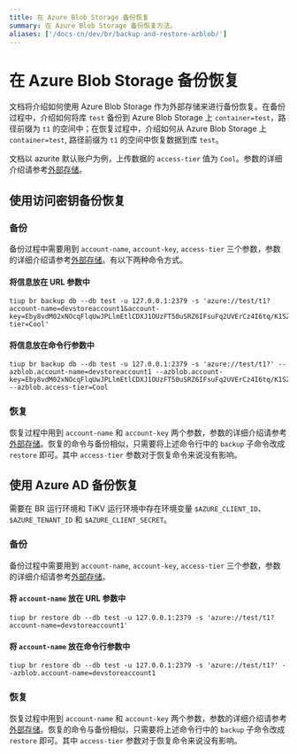 ```yaml
---
title: 在 Azure Blob Storage 备份恢复
summary: 在 Azure Blob Storage 备份恢复方法。
aliases: ['/docs-cn/dev/br/backup-and-restore-azblob/']
---
```


# 在 Azure Blob Storage 备份恢复

文档将介绍如何使用 Azure Blob Storage 作为外部存储来进行备份恢复。在备份过程中，介绍如何将库 `test` 备份到 Azure Blob Storage 上 `container=test`，路径前缀为 `t1` 的空间中；在恢复过程中，介绍如何从 Azure Blob Storage 上 `container=test`, 路径前缀为 `t1` 的空间中恢复数据到库 `test`。

文档以 azurite 默认账户为例，上传数据的 `access-tier` 值为 `Cool`。参数的详细介绍请参考[外部存储](/br/backup-and-restore-storages.md)。

## 使用访问密钥备份恢复

### 备份

备份过程中需要用到 `account-name`, `account-key`, `access-tier` 三个参数，参数的详细介绍请参考[外部存储](/br/backup-and-restore-storages.md)。有以下两种命令方式。

#### 将信息放在 URL 参数中

```
tiup br backup db --db test -u 127.0.0.1:2379 -s 'azure://test/t1?account-name=devstoreaccount1&account-key=Eby8vdM02xNOcqFlqUwJPLlmEtlCDXJ1OUzFT50uSRZ6IFsuFq2UVErCz4I6tq/K1SZFPTOtr/KBHBeksoGMGw==&access-tier=Cool'
```

#### 将信息放在命令行参数中

```
tiup br backup db --db test -u 127.0.0.1:2379 -s 'azure://test/t1?' --azblob.account-name=devstoreaccount1 --azblob.account-key=Eby8vdM02xNOcqFlqUwJPLlmEtlCDXJ1OUzFT50uSRZ6IFsuFq2UVErCz4I6tq/K1SZFPTOtr/KBHBeksoGMGw== --azblob.access-tier=Cool
```

### 恢复

恢复过程中用到 `account-name` 和 `account-key` 两个参数，参数的详细介绍请参考[外部存储](/br/backup-and-restore-storages.md)。恢复的命令与备份相似，只需要将上述命令行中的 `backup` 子命令改成 `restore` 即可。其中 `access-tier` 参数对于恢复命令来说没有影响。

## 使用 Azure AD 备份恢复

需要在 BR 运行环境和 TiKV 运行环境中存在环境变量 `$AZURE_CLIENT_ID`、`$AZURE_TENANT_ID` 和 `$AZURE_CLIENT_SECRET`。

### 备份

备份过程中需要用到 `account-name`, `account-key`, `access-tier` 三个参数，参数的详细介绍请参考[外部存储](/br/backup-and-restore-storages.md)。

#### 将 `account-name` 放在 URL 参数中

```
tiup br restore db --db test -u 127.0.0.1:2379 -s 'azure://test/t1?account-name=devstoreaccount1'
```

#### 将 `account-name` 放在命令行参数中

```
tiup br restore db --db test -u 127.0.0.1:2379 -s 'azure://test/t1?' --azblob.account-name=devstoreaccount1
```

### 恢复

恢复过程中用到 `account-name` 和 `account-key` 两个参数，参数的详细介绍请参考[外部存储](/br/backup-and-restore-storages.md)。恢复的命令与备份相似，只需要将上述命令行中的 `backup` 子命令改成 `restore` 即可。其中 `access-tier` 参数对于恢复命令来说没有影响。

